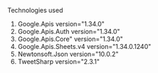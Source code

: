 ﻿Technologies used
1. Google.Apis version="1.34.0" 
2. Google.Apis.Auth version="1.34.0" 
3. Google.Apis.Core" version="1.34.0"
4. Google.Apis.Sheets.v4 version="1.34.0.1240"
5. Newtonsoft.Json version="10.0.2" 
6. TweetSharp version="2.3.1" 